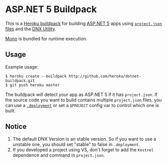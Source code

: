 # ASP.NET 5 Buildpack

This is a [Heroku buildpack](http://devcenter.heroku.com/articles/buildpack) for building [ASP.NET 5](http://www.asp.net/vnext/overview/aspnet-vnext/aspnet-5-overview) apps using [`project.json` files](https://github.com/aspnet/Home/wiki/Project.json-file) and the [DNX Utility](https://github.com/aspnet/Home/wiki/DNX-utility).

[Mono](http://www.mono-project.com/) is bundled for runtime execution.

## Usage

Example usage:

    $ heroku create --buildpack http://github.com/heroku/dotnet-buildpack.git
    $ git push heroku master

The buildpack will detect your app as ASP.NET 5 if it has `project.json`. If the source code you want to build contains multiple `project.json` files, you can use a [`.deployment`](https://github.com/projectkudu/kudu/wiki/Customizing-deployments) or set a `$PROJECT` config var to control which one is built.


## Notice
1. The default DNX Version is an stable version. So if you want to use a unstable one, you should set "stable" to false in `.deployment`.
2. If you developed a project using VS, don't forget to add the `Kestrel` dependence and command in `project.json`.

